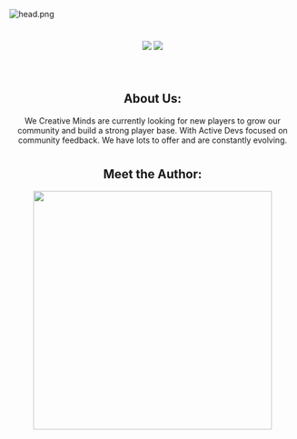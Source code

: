![head.png](https://i.imgur.com/txfHvk7.png)
#

<p align="center">
<a href="https://discord.gg/FJVc4cFy6R"><img src="https://img.shields.io/discord/979284356730327070?color=d63f50&label=Our%20Discord%21&labelColor=000000&logo=discord&logoColor=FFFFFF&style=flat-square"></a>
<a href="https://github.com/priyanshumay"><img src="https://shields-io-visitor-counter.herokuapp.com/badge?page=MB-Development2022&label=Visitors&labelColor=000000&logo=GitHub&logoColor=FFFFFF&color=d63f50&style=flat-square"></a>
</p><br>

<!-- <p align="center">
<a href="https://https://github.com/TehGuardian/qb-truckerjob"><img src="https://img.shields.io/badge/-Latest%20Release-000000?style=flat-square&logo=github&logoColor=white"></a>
</p> -->

#

<h2 align="center"> About Us:</h2>
<p align="center">
We Creative Minds are currently looking for new players to grow our community 
and build a strong player base. With Active Devs focused on community feedback. 
We have lots to offer and are constantly evolving.
</p>

#

<h2 align="center"> Meet the Author:</h2>
<p align="center">
<a href=https://github.com/TehGuardian><img width="420" src=https://github-readme-stats.vercel.app/api?username=TehGuardian&count_private=true&include_all_commits=true&show_icons=true&title_color=ff4b60&text_color=ffffff&icon_color=ff4b60&hide_border=false&bg_color=000000&layout=compact&
</p>
